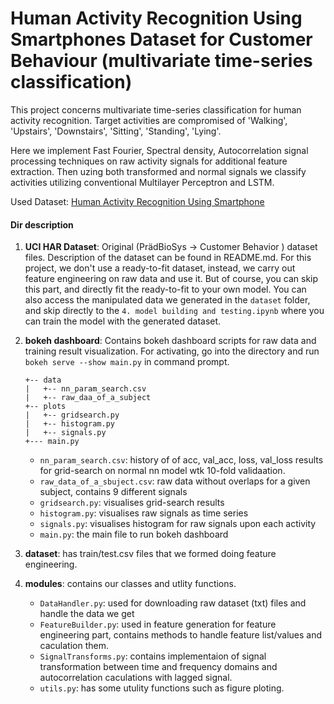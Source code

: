 # Human Activity Recognition Using Smartphones Dataset for Customer Behaviour (multivariate time-series classification)

This project concerns multivariate time-series classification for human activity recognition. Target activities are compromised of 'Walking', 'Upstairs', 'Downstairs', 'Sitting', 'Standing', 'Lying'. 

Here we implement Fast Fourier, Spectral density, Autocorrelation signal processing techniques on raw activity signals for additional feature extraction. Then uzing both transformed and normal signals we classify activities utilizing conventional Multilayer Perceptron and LSTM. 

Used Dataset: [Human Activity Recognition Using Smartphone](https://archive.ics.uci.edu/ml/datasets/Human+Activity+Recognition+Using+Smartphones)

#### Dir description
1. **UCI HAR Dataset**: Original (PrädBioSys → Customer Behavior ) dataset files. Description of the dataset can be found in README.md. For this project, we don't use a ready-to-fit dataset, instead, we carry out feature engineering on raw data and use it. But of course, you can skip this part, and directly fit the ready-to-fit to your own model. You can also access the manipulated data we generated in the ```dataset``` folder, and skip directly to the ```4. model building and testing.ipynb``` where you can train the model with the generated dataset.
2. **bokeh dashboard**: Contains bokeh dashboard scripts for raw data and training result visualization. For activating, go into the directory and run ```bokeh serve --show main.py``` in command prompt.

    ```
    +-- data
    |   +-- nn_param_search.csv 
    |   +-- raw_daa_of_a_subject 
    +-- plots
    |   +-- gridsearch.py
    |   +-- histogram.py 
    |   +-- signals.py
    +--- main.py
    ``` 
    - ```nn_param_search.csv```: history of of acc, val_acc, loss, val_loss results for grid-search on normal nn model wtk 10-fold validaation.
    - ```raw_data_of_a_sbuject.csv```: raw data without overlaps for a given subject, contains 9 different signals
    - ```gridsearch.py```: visualises grid-search results
    - ```histogram.py```: visualises raw signals as time series
    - ```signals.py```: visualises histogram for raw signals upon each activity
    - ```main.py```: the main file to run bokeh dashboard
3. **dataset**: has train/test.csv files that we formed doing feature engineering.
4. **modules**: contains our classes and utlity functions.
    - ```DataHandler.py```: used for downloading raw dataset (txt) files and handle the data we get
    - ```FeatureBuilder.py```: used in feature generation for feature engineering part, contains methods to handle feature list/values and caculation them.
    - ```SignalTransforms.py```: contains implementaion of signal transformation between time and frequency domains and autocorrelation caculations with lagged signal.
    - ```utils.py```: has some utulity functions such as figure ploting.
